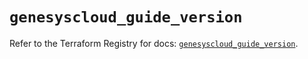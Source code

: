 # `genesyscloud_guide_version`

Refer to the Terraform Registry for docs: [`genesyscloud_guide_version`](https://registry.terraform.io/providers/mypurecloud/genesyscloud/1.70.0/docs/resources/guide_version).
